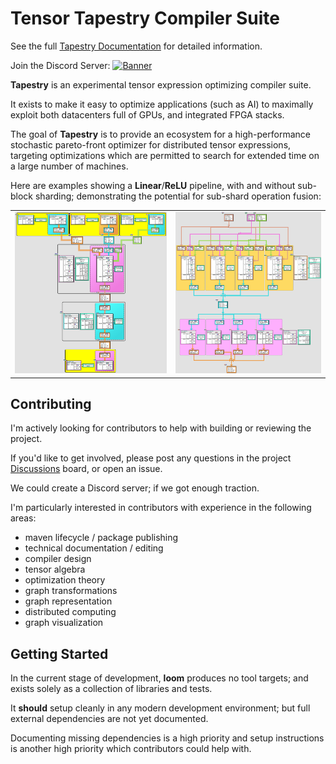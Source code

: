 # Tensor Tapestry Compiler Suite

See the full [Tapestry Documentation](docs/README.md) for detailed information.

Join the Discord Server:
[![Banner](https://invidget.switchblade.xyz/PNpSrFMeUb?theme=light)](https://discord.gg/PNpSrFMeUb)

**Tapestry** is an experimental tensor expression optimizing compiler suite.

It exists to make it easy to optimize applications (such as AI) to maximally exploit both
datacenters full of GPUs, and integrated FPGA stacks.

The goal of **Tapestry** is to provide an ecosystem for a high-performance stochastic pareto-front
optimizer for distributed tensor expressions, targeting optimizations which are permitted to search
for extended time on a large number of machines.

Here are examples showing a **Linear**/**ReLU** pipeline, with and without sub-block sharding;
demonstrating the potential for sub-shard operation fusion:

<table cellborder="0">
  <tr>
    <td>
      <div style="width: 100%; margin: auto">
        <img alt="linear.relu" src="docs/media/linear.relu.ortho.jpg"/>
      </div>
    </td>
    <td>
      <div style="width: 100%; margin: auto">
        <img alt="linear.relu.4x" src="docs/media/linear.relu.4x.ortho.jpg"/>
      </div>
    </td>
  </tr>
</table>

## Contributing

I'm actively looking for contributors to help with building or reviewing the project.

If you'd like to get involved, please post any questions in the project
[Discussions](https://github.com/crutcher/loom/discussions) board, or open an issue.

We could create a Discord server; if we got enough traction.

I'm particularly interested in contributors with experience in the following areas:

- maven lifecycle / package publishing
- technical documentation / editing
- compiler design
- tensor algebra
- optimization theory
- graph transformations
- graph representation
- distributed computing
- graph visualization

## Getting Started

In the current stage of development, **loom** produces no tool targets; and exists solely as a
collection of libraries and tests.

It **should** setup cleanly in any modern development environment; but full external dependencies
are not yet documented.

Documenting missing dependencies is a high priority and setup instructions is another high priority
which contributors could help with.
